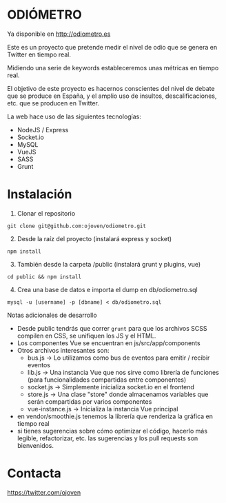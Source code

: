 ODIÓMETRO
================================

Ya disponible en http://odiometro.es

Este es un proyecto que pretende medir el nivel de odio que se genera en Twitter en tiempo real.

Midiendo una serie de keywords estableceremos unas métricas en tiempo real.

El objetivo de este proyecto es hacernos conscientes del nivel de debate que se produce en España,
y el amplio uso de insultos, descalificaciones, etc. que se producen en Twitter.

La web hace uso de las siguientes tecnologías:
* NodeJS / Express
* Socket.io
* MySQL
* VueJS
* SASS
* Grunt

Instalación
============

1. Clonar el repositorio

```git clone git@github.com:ojoven/odiometro.git```

2. Desde la raíz del proyecto (instalará express y socket)

```npm install```

3. También desde la carpeta /public (instalará grunt y plugins, vue)

```cd public && npm install```

4. Crea una base de datos e importa el dump en db/odiometro.sql

```mysql -u [username] -p [dbname] < db/odiometro.sql```

Notas adicionales de desarrollo

* Desde public tendrás que correr ```grunt``` para que los archivos SCSS compilen en CSS, se unifiquen los JS y el HTML.
* Los componentes Vue se encuentran en js/src/app/components
* Otros archivos interesantes son:
    * bus.js -> Lo utilizamos como bus de eventos para emitir / recibir eventos
    * lib.js -> Una instancia Vue que nos sirve como librería de funciones (para funcionalidades compartidas entre componentes)
    * socket.js -> Simplemente inicializa socket.io en el frontend
    * store.js -> Una clase "store" donde almacenamos variables que serán compartidas por varios componentes
    * vue-instance.js -> Inicializa la instancia Vue principal
* en vendor/smoothie.js tenemos la librería que renderiza la gráfica en tiempo real
* si tienes sugerencias sobre cómo optimizar el código, hacerlo más legible, refactorizar, etc. las sugerencias y los pull requests son bienvenidos.


Contacta
=================
https://twitter.com/ojoven